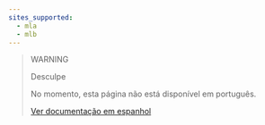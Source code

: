 ```yaml
---
sites_supported:
  - mla
  - mlb
---
```


> WARNING
>
> Desculpe
>
> No momento, esta página não está disponível em português.
>
> [Ver documentação em espanhol](https://www.mercadopago[FAKER][URL][DOMAIN]/developers/es/guides/manage-account/reports/extra/asset-management-settlement/)